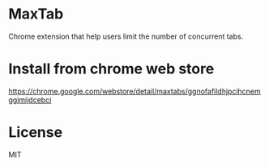 # MaxTab
Chrome extension that help users limit the number of concurrent tabs.

# Install from chrome web store
https://chrome.google.com/webstore/detail/maxtabs/ggnofafildhjpcihcnemggjmijdcebci

# License
MIT